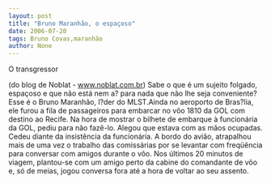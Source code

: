 ```yaml
---
layout: post
title: "Bruno Maranhão, o espaçoso"
date: 2006-07-20
tags: Bruno Covas,maranhão
author: None
---
```

O transgressor

(do blog de Noblat - www.noblat.com.br)
Sabe o que é um sujeito folgado, espaçoso e que não está&nbsp;nem a? para nada que não lhe seja conveniente? Esse é o Bruno Maranhão, l?der do MLST.Ainda no aeroporto de Bras?lia, ele furou a fila de passageiros para embarcar no vôo 1810 da GOL com destino ao Recife. 
Na hora de mostrar o bilhete de embarque à funcionária da GOL, pediu para não fazê-lo. Alegou que estava com as mãos ocupadas. Cedeu diante da insistência da funcionária. 
A bordo do avião, atrapalhou mais de uma vez o trabalho das comissárias por se levantar com freqüência para conversar com amigos durante o vôo. 
Nos últimos 20 minutos de viagem, plantou-se com um amigo perto da cabine do comandante de vôo e, só de meias, jogou conversa fora até a hora de voltar ao seu assento. 